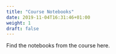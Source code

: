 ```yaml
---
title: "Course Notebooks"
date: 2019-11-04T16:31:46+01:00
weight: 1
draft: false
---
```


Find the notebooks from the course here.